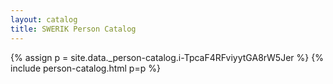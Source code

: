 ```yaml
---
layout: catalog
title: SWERIK Person Catalog
---
```

{% assign p = site.data._person-catalog.i-TpcaF4RFviyytGA8rW5Jer %}
{% include person-catalog.html p=p %}

